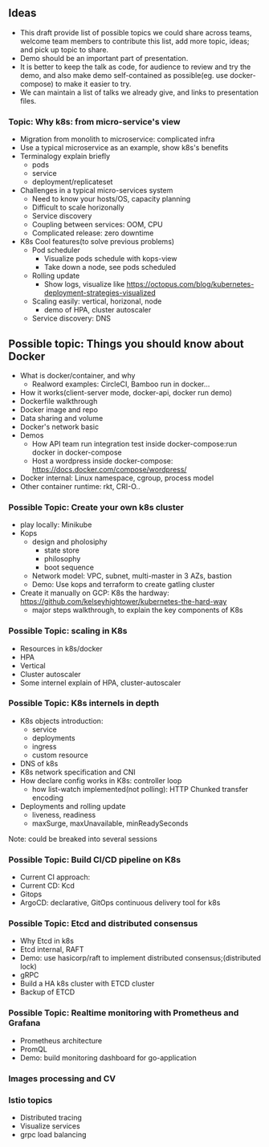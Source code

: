 

## Ideas

*  This draft provide list of possible topics we could share across teams, welcome team members to contribute this list, add more topic, ideas; and pick up topic to share.
*  Demo should be an important part of presentation.
*  It is better to keep the talk as code, for audience to review and try the demo, and also make demo self-contained as possible(eg. use docker-compose) to make it easier to try.
*  We can maintain a list of talks we already give, and links to presentation files.

###  Topic: Why k8s: from micro-service's view

*  Migration from monolith to microservice: complicated infra
*  Use a typical microservice as an example, show k8s's benefits
*  Terminalogy explain briefly
    -  pods
    -  service
    -  deployment/replicateset
*  Challenges in a typical micro-services system
    -  Need to know your hosts/OS, capacity planning
    -  Difficult to scale horizonally
    -  Service discovery
    -  Coupling between services: OOM, CPU
    -  Complicated release: zero downtime
*  K8s Cool features(to solve previous problems)
    -  Pod scheduler 
        +  Visualize pods schedule with kops-view
        +  Take down a node, see pods scheduled
    -  Rolling update
        +  Show logs, visualize like https://octopus.com/blog/kubernetes-deployment-strategies-visualized
    -  Scaling easily: vertical, horizonal, node 
        +  demo of HPA, cluster autoscaler
    -  Service discovery: DNS

## Possible topic: Things you should know about Docker

*  What is docker/container, and why
    -  Realword examples: CircleCI, Bamboo run in docker...
*  How it works(client-server mode, docker-api, docker run demo)
*  Dockerfile walkthrough
*  Docker image and repo
*  Data sharing and volume
*  Docker's network basic
*  Demos
    -  How API team run integration test inside docker-compose:run docker in docker-compose
    -  Host a wordpress inside docker-compose: https://docs.docker.com/compose/wordpress/
*  Docker internal: Linux namespace, cgroup, process model
*  Other container runtime: rkt, CRI-O..

### Possible Topic: Create your own k8s cluster

*  play locally: Minikube
*  Kops
    -  design and pholosiphy
        +  state store
        +  philosophy
        +  boot sequence
    - Network model: VPC, subnet, multi-master in 3 AZs, bastion
    - Demo: Use kops and terraform to create gatling cluster
*  Create it manually on GCP: K8s the hardway: https://github.com/kelseyhightower/kubernetes-the-hard-way
    -  major steps walkthrough, to explain the key components of K8s

### Possible Topic: scaling in K8s

*  Resources in k8s/docker
*  HPA
*  Vertical
*  Cluster autoscaler
*  Some internel explain of HPA, cluster-autoscaler

### Possible Topic: K8s internels in depth

*  K8s objects introduction: 
    -  service
    -  deployments
    -  ingress
    -  custom resource
*  DNS of k8s
*  K8s network specification and CNI
*  How declare config works in K8s: controller loop
    -  how list-watch implemented(not polling): HTTP Chunked transfer encoding
*  Deployments and rolling update
    -  liveness, readiness
    -  maxSurge, maxUnavailable, minReadySeconds

Note: could be breaked into several sessions

### Possible Topic: Build CI/CD pipeline on K8s

*  Current CI approach:
*  Current CD: Kcd
*  Gitops
*  ArgoCD: declarative, GitOps continuous delivery tool for k8s

### Possible Topic: Etcd and distributed consensus

*  Why Etcd in k8s
*  Etcd internal, RAFT
*  Demo: use hasicorp/raft to implement distributed consensus;(distributed lock)
*  gRPC
*  Build a HA k8s cluster with ETCD cluster
*  Backup of ETCD

### Possible Topic: Realtime monitoring with Prometheus and Grafana

*  Prometheus architecture
*  PromQL
*  Demo: build monitoring dashboard for go-application

### Images processing and CV

### Istio topics

*  Distributed tracing
*  Visualize services
*  grpc load balancing

